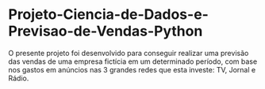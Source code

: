 # Projeto-Ciencia-de-Dados-e-Previsao-de-Vendas-Python
O presente projeto foi desenvolvido para conseguir realizar uma previsão das vendas de uma empresa fictícia em um determinado período, com base nos gastos em anúncios nas 3 grandes redes que esta investe: TV, Jornal e Rádio.
